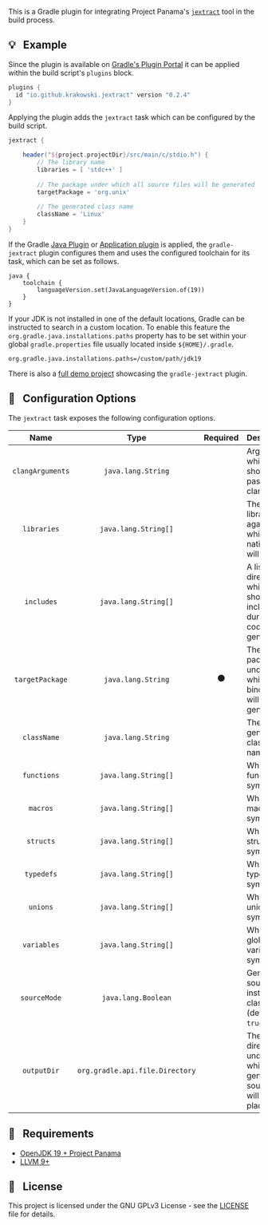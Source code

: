 This is a Gradle plugin for integrating Project Panama's [`jextract`](http://cr.openjdk.java.net/~mcimadamore/panama/jextract_distilled.html) tool in the build process.

## :bulb: &nbsp; Example

Since the plugin is available on [Gradle's Plugin Portal](https://plugins.gradle.org/) it can be applied within the build script's `plugins` block.

```gradle
plugins {
  id "io.github.krakowski.jextract" version "0.2.4"
}
```

Applying the plugin adds the `jextract` task which can be configured by the build script.

```gradle
jextract {

    header("${project.projectDir}/src/main/c/stdio.h") {
        // The library name
        libraries = [ 'stdc++' ]
    
        // The package under which all source files will be generated
        targetPackage = 'org.unix'
        
        // The generated class name
        className = 'Linux'
    }
}
```

If the Gradle [Java Plugin](https://docs.gradle.org/current/userguide/java_plugin.html) or
[Application plugin](https://docs.gradle.org/current/userguide/application_plugin.html) is applied, the `gradle-jextract`
plugin configures them and uses the configured toolchain for its task, which can be set as follows.

```
java {
    toolchain {
        languageVersion.set(JavaLanguageVersion.of(19))
    }
}
```

If your JDK is not installed in one of the default locations, Gradle can be instructed to search in a custom location.
To enable this feature the `org.gradle.java.installations.paths` property has to be set within your global `gradle.properties`
file usually located inside `${HOME}/.gradle`.

```
org.gradle.java.installations.paths=/custom/path/jdk19
```

There is also a [full demo project](https://github.com/krakowski/jextract-demo) showcasing the `gradle-jextract` plugin.

## :triangular_ruler: &nbsp; Configuration Options

The `jextract` task exposes the following configuration options.

|       Name       |               Type              |    Required    | Description                                                                |
|:----------------:|:-------------------------------:|:--------------:|----------------------------------------------------------------------------|
| `clangArguments` |        `java.lang.String`       |                | Arguments which should be passed to clang                                  |
|    `libraries`   |       `java.lang.String[]`      |                | The libraries against which the native code will link                      |
|    `includes`    |       `java.lang.String[]`      |                | A list of directories which should be included during code generation      |
|  `targetPackage` |        `java.lang.String`       | :black_circle: | The package under which all bindings will be generated                     |
|    `className`   |        `java.lang.String`       |                | The generated class file's name                                            |
|    `functions`   |       `java.lang.String[]`      |                | Whitelist of function symbols                                              |
|     `macros`     |       `java.lang.String[]`      |                | Whitelist of macro symbols                                                 |
|     `structs`    |       `java.lang.String[]`      |                | Whitelist of struct symbols                                                |
|    `typedefs`    |       `java.lang.String[]`      |                | Whitelist of typedef symbols                                               |
|     `unions`     |       `java.lang.String[]`      |                | Whitelist of union symbols                                                 |
|    `variables`   |       `java.lang.String[]`      |                | Whitelist of global variable symbols                                       |
|   `sourceMode`   |       `java.lang.Boolean`       |                | Generate source files instead of class files (default: `true`)             |
|    `outputDir`   | `org.gradle.api.file.Directory` |                | The output directory under which the generated source files will be placed |

## :wrench: &nbsp; Requirements

  * [OpenJDK 19 + Project Panama](https://github.com/openjdk/panama-foreign/tree/foreign-jextract)
  * [LLVM 9+](https://releases.llvm.org/download.html)
  
## :scroll: &nbsp; License

This project is licensed under the GNU GPLv3 License - see the [LICENSE](LICENSE) file for details.
